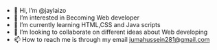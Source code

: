 - 👋 Hi, I’m @jaylaizo
- 👀 I’m interested in Becoming Web developer 
- 🌱 I’m currently learning HTML,CSS and Java scripts 
- 💞️ I’m looking to collaborate on different ideas about Web developing  
- 📫 How to reach me is through my email jumahussein281@gmail.com

<!---
jaylaizo/jaylaizo is a ✨ special ✨ repository because its `README.md` (this file) appears on your GitHub profile.
You can click the Preview link to take a look at your changes.
--->
